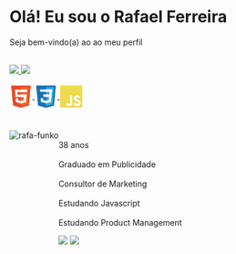 # Olá! Eu sou o Rafael Ferreira 
 Seja bem-vindo(a) ao ao meu perfil
 
<div><br>
 <a href="https://github.com/RafaelHzn">
 <img height="180em" src="https://github-readme-stats.vercel.app/api?username=rafaelhzn&show_icons=true&theme=highcontrast&include_all_commits=true&count_private=true"/>
 <img height="180em" src="https://github-readme-stats.vercel.app/api/top-langs/?username=rafaelhzn&layout=compact&langs_count=6&theme=highcontrast"/>
</div>
 
<div><br>
  <img align="center" alt="HTML" height="40" width="40" src="https://raw.githubusercontent.com/devicons/devicon/master/icons/html5/html5-original.svg" />
  <img align="center" alt="CSS" height="40" width="40" src="https://raw.githubusercontent.com/devicons/devicon/master/icons/css3/css3-original.svg" />
  <img align="center" alt="Js" height="40" width="40" src="https://raw.githubusercontent.com/devicons/devicon/master/icons/javascript/javascript-plain.svg" />
</div>
 
# 
 
<div>
 <img align="left" alt="rafa-funko" height="250em" src="https://portfolio-rho-nine-96.vercel.app/assets/img/rafunkopop.png" /><br>
 <a align "right">38 anos</a>
 <br><br>
 <a align "right">Graduado em Publicidade</a>
 <br><br>
 <a align "right">Consultor de Marketing</a>
 <br><br>
 <a align "right">Estudando Javascript</a>
 <br><br>
 <a align "right">Estudando Product Management</a>
</div>

<dl>
 <dt></dt>
 <dd><a href = "mailto:rafael.bemestar@gmail.com"><img src="https://img.shields.io/badge/Gmail-D14836?style=for-the-badge&logo=gmail&logoColor=white" target="_blank"></a>
 <a href="https://www.linkedin.com/in/RafaelHzn" target="_blank"><img src="https://img.shields.io/badge/-LinkedIn-%230077B5?style=for-the-badge&logo=linkedin&logoColor=white" target="_blank"></a></dd>
</dl>
